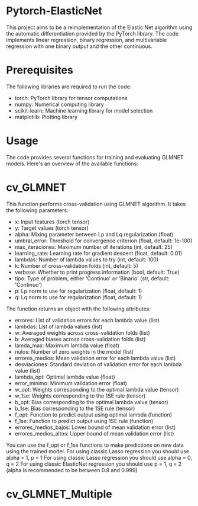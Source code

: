 # Pytorch-ElasticNet

This project aims to be a reimplementation of the Elastic Net algorithm using the automatic differentiation provided by the PyTorch library. The code implements linear regression, binary regression, and multivariable regression with one binary output and the other continuous.


# Prerequisites
The following libraries are required to run the code:

+ torch: PyTorch library for tensor computations
+ numpy: Numerical computing library
+ scikit-learn: Machine learning library for model selection
+ matplotlib: Plotting library

# Usage
The code provides several functions for training and evaluating GLMNET models. Here's an overview of the available functions:

# cv_GLMNET

This function performs cross-validation using GLMNET algorithm. It takes the following parameters:

+ x: Input features (torch tensor)
+ y: Target values (torch tensor)
+ alpha: Mixing parameter between Lp and Lq regularization (float)
+ umbral_error: Threshold for convergence criterion (float, default: 1e-100)
+ max_iteraciones: Maximum number of iterations (int, default: 25)
+ learning_rate: Learning rate for gradient descent (float, default: 0.01)
+ lambdas: Number of lambda values to try (int, default: 100)
+ k: Number of cross-validation folds (int, default: 5)
+ verbose: Whether to print progress information (bool, default: True)
+ tipo: Type of problem, either 'Continuo' or 'Binario' (str, default: 'Continuo')
+ p: Lp norm to use for regularization (float, default: 1)
+ q: Lq norm to use for regularization (float, default: 1)


The function returns an object with the following attributes:

+ errores: List of validation errors for each lambda value (list)
+ lambdas: List of lambda values (list)
+ w: Averaged weights across cross-validation folds (list)
+ b: Averaged biases across cross-validation folds (list)
+ lamda_max: Maximum lambda value (float)
+ nulos: Number of zero weights in the model (list)
+ errores_medios: Mean validation error for each lambda value (list)
+ desviaciones: Standard deviation of validation error for each lambda value (list)
+ lambda_opt: Optimal lambda value (float)
+ error_minimo: Minimum validation error (float)
+ w_opt: Weights corresponding to the optimal lambda value (tensor)
+ w_1se: Weights corresponding to the 1SE rule (tensor)
+ b_opt: Bias corresponding to the optimal lambda value (tensor)
+ b_1se: Bias corresponding to the 1SE rule (tensor)
+ f_opt: Function to predict output using optimal lambda (function)
+ f_1se: Function to predict output using 1SE rule (function)
+ errores_medios_bajos: Lower bound of mean validation error (list)
+ errores_medios_altos: Upper bound of mean validation error (list)


You can use the f_opt or f_1se functions to make predictions on new data using the trained model.
For using classic Lasso regression you should use alpha = 1, p = 1
For using classic Lasso regression you should use alpha = 0, q = 2
For using classic ElasticNet regression you should use p = 1, q = 2 (alpha is recommended to be between 0.8 and 0.999)

# cv_GLMNET_Multiple






